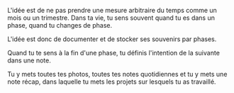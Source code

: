 L'idée est de ne pas prendre une mesure arbitraire du temps comme un mois ou un trimestre. 
Dans ta vie, tu sens souvent quand tu es dans un phase, quand tu changes de phase. 

L'idée est donc de documenter et de stocker ses souvenirs par phases.

Quand tu te sens à la fin d'une phase, tu définis l'intention de la suivante dans une note. 

Tu y mets toutes tes photos, toutes tes notes quotidiennes et tu y mets une note récap, dans laquelle tu mets les projets sur lesquels tu as travaillé. 

